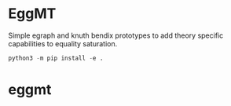 # EggMT

Simple egraph and knuth bendix prototypes to add theory specific capabilities to equality saturation.

```python
python3 -m pip install -e .
```
# eggmt
